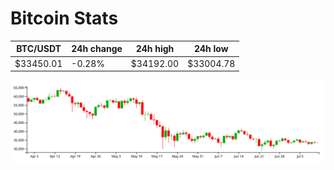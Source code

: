 # Bitcoin Stats

BTC/USDT|24h change|24h high|24h low|
|---|---|---|---|
|$33450.01|-0.28%|$34192.00|$33004.78|

<img src="./chart.svg">
